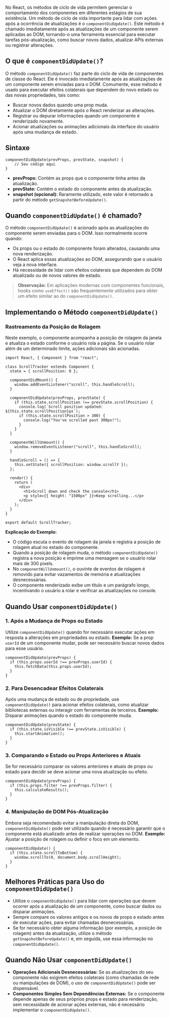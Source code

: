 No React, os métodos de ciclo de vida permitem gerenciar o comportamento dos componentes em diferentes estágios de sua existência. Um método de ciclo de vida importante para lidar com ações após a ocorrência de atualizações é o `componentDidUpdate()`. Este método é chamado imediatamente após as atualizações de um componente serem aplicadas ao DOM, tornando-o uma ferramenta essencial para executar tarefas pós-atualização, como buscar novos dados, atualizar APIs externas ou registrar alterações.

## O que é `componentDidUpdate()`?

O método `componentDidUpdate()` faz parte do ciclo de vida de componentes de classe do React. Ele é invocado imediatamente após as atualizações de um componente serem enviadas para o DOM. Comumente, esse método é usado para executar efeitos colaterais que dependem do novo estado ou das novas propriedades, tais como:

- Buscar novos dados quando uma prop muda.
- Atualizar o DOM diretamente após o React renderizar as alterações.
- Registrar ou depurar informações quando um componente é renderizado novamente.
- Acionar atualizações ou animações adicionais da interface do usuário após uma mudança de estado.

## Sintaxe

```
componentDidUpdate(prevProps, prevState, snapshot) {
    // Seu código aqui
}
```

- **prevProps:** Contém as props que o componente tinha antes da atualização.
- **prevState:** Contém o estado do componente antes da atualização.
- **snapshot (opcional):** Raramente utilizado, este valor é retornado a partir do método `getSnapshotBeforeUpdate()`.

## Quando `componentDidUpdate()` é chamado?

O método `componentDidUpdate()` é acionado após as atualizações do componente serem enviadas para o DOM. Isso normalmente ocorre quando:

- Os props ou o estado do componente foram alterados, causando uma nova renderização.
- O React aplica essas atualizações ao DOM, assegurando que o usuário veja a nova interface.
- Há necessidade de lidar com efeitos colaterais que dependem do DOM atualizado ou de novos valores de estado.

> **Observação:** Em aplicações modernas com componentes funcionais, hooks como `useEffect()` são frequentemente utilizados para obter um efeito similar ao do `componentDidUpdate()`.

## Implementando o Método `componentDidUpdate()`

### Rastreamento da Posição de Rolagem

Neste exemplo, o componente acompanha a posição de rolagem da janela e atualiza o estado conforme o usuário rola a página. Se o usuário rolar além de um determinado limite, ações adicionais são acionadas.

```
import React, { Component } from "react";

class ScrollTracker extends Component {
  state = { scrollPosition: 0 };

  componentDidMount() {
    window.addEventListener("scroll", this.handleScroll);
  }

  componentDidUpdate(prevProps, prevState) {
    if (this.state.scrollPosition !== prevState.scrollPosition) {
      console.log(`Scroll position updated: ${this.state.scrollPosition}px`);
      if (this.state.scrollPosition > 300) {
        console.log("You've scrolled past 300px!");
      }
    }
  }

  componentWillUnmount() {
    window.removeEventListener("scroll", this.handleScroll);
  }

  handleScroll = () => {
    this.setState({ scrollPosition: window.scrollY });
  };

  render() {
    return (
      <div>
        <h1>Scroll down and check the console</h1>
        <p style={{ height: "1500px" }}>Keep scrolling...</p>
      </div>
    );
  }
}

export default ScrollTracker;
```

**Explicação do Exemplo:**

- O código escuta o evento de rolagem da janela e registra a posição de rolagem atual no estado do componente.
- Quando a posição de rolagem muda, o método `componentDidUpdate()` registra a nova posição e imprime uma mensagem se o usuário rolar mais de 300 pixels.
- No `componentWillUnmount()`, o ouvinte de eventos de rolagem é removido para evitar vazamentos de memória e atualizações desnecessárias.
- O componente renderizado exibe um título e um parágrafo longo, incentivando o usuário a rolar e verificar as atualizações no console.

## Quando Usar `componentDidUpdate()`

### 1. Após a Mudança de Props ou Estado

Utilize `componentDidUpdate()` quando for necessário executar ações em resposta a alterações em propriedades ou estado. **Exemplo:** Se a prop `userId` de um componente mudar, pode ser necessário buscar novos dados para esse usuário.

```
componentDidUpdate(prevProps) {   
  if (this.props.userId !== prevProps.userId) { 
    this.fetchData(this.props.userId); 
  } 
}
```

### 2. Para Desencadear Efeitos Colaterais

Após uma mudança de estado ou de propriedade, use `componentDidUpdate()` para acionar efeitos colaterais, como atualizar bibliotecas externas ou interagir com ferramentas de terceiros. **Exemplo:** Disparar animações quando o estado do componente muda.

```
componentDidUpdate(prevState) {   
  if (this.state.isVisible !== prevState.isVisible) { 
    this.startAnimation();   
  } 
}
```

### 3. Comparando o Estado ou Props Anteriores e Atuais

Se for necessário comparar os valores anteriores e atuais de props ou estado para decidir se deve acionar uma nova atualização ou efeito.

```
componentDidUpdate(prevProps) {   
  if (this.props.filter !== prevProps.filter) { 
    this.calculateResults(); 
  } 
}
```

### 4. Manipulação de DOM Pós-Atualização

Embora seja recomendado evitar a manipulação direta do DOM, `componentDidUpdate()` pode ser utilizado quando é necessário garantir que o componente está atualizado antes de realizar operações no DOM. **Exemplo:** Ajustar a posição de rolagem ou definir o foco em um elemento.

```
componentDidUpdate() {   
  if (this.state.scrollToBottom) {   
    window.scrollTo(0, document.body.scrollHeight); 
  } 
}
```

## Melhores Práticas para Uso do `componentDidUpdate()`

- Utilize o `componentDidUpdate()` para lidar com operações que devem ocorrer após a atualização de um componente, como buscar dados ou disparar animações.
- Sempre compare os valores antigos e os novos de props e estado antes de executar ações, para evitar chamadas desnecessárias.
- Se for necessário obter alguma informação (por exemplo, a posição de rolagem) antes da atualização, utilize o método `getSnapshotBeforeUpdate()` e, em seguida, use essa informação no `componentDidUpdate()`.

## Quando Não Usar `componentDidUpdate()`

- **Operações Adicionais Desnecessárias:** Se as atualizações do seu componente não exigirem efeitos colaterais (como chamadas de rede ou manipulações de DOM), o uso de `componentDidUpdate()` pode ser dispensável.
- **Componentes Simples Sem Dependências Externas:** Se o componente depende apenas de seus próprios props e estado para renderização, sem necessidade de acionar ações externas, não é necessário implementar o `componentDidUpdate()`.

